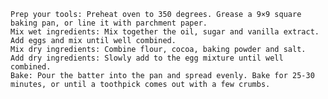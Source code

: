     Prep your tools: Preheat oven to 350 degrees. Grease a 9×9 square baking pan, or line it with parchment paper.
    Mix wet ingredients: Mix together the oil, sugar and vanilla extract. Add eggs and mix until well combined.
    Mix dry ingredients: Combine flour, cocoa, baking powder and salt.
    Add dry ingredients: Slowly add to the egg mixture until well combined.
    Bake: Pour the batter into the pan and spread evenly. Bake for 25-30 minutes, or until a toothpick comes out with a few crumbs.